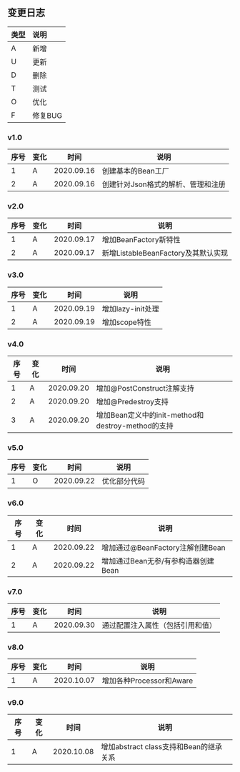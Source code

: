 ## 变更日志
| 类型 | 说明 |
|:----|:----|
| A | 新增 |
| U | 更新 |
| D | 删除 |
| T | 测试 |
| O | 优化 |
| F | 修复BUG |

### v1.0

| 序号 | 变化 |时间  |说明  |
| --- | --- | --- | --- |
| 1 | A |2020.09.16  | 创建基本的Bean工厂 |
| 2 | A |2020.09.16  | 创建针对Json格式的解析、管理和注册 |
### v2.0

| 序号 | 变化 |时间  |说明  |
| --- | --- | --- | --- |
| 1 | A |2020.09.17  | 增加BeanFactory新特性 |
| 2 | A |2020.09.17  | 新增ListableBeanFactory及其默认实现 |
### v3.0

| 序号 | 变化 |时间  |说明  |
| --- | --- | --- | --- |
| 1 | A |2020.09.19  | 增加lazy-init处理 |
| 2 | A |2020.09.19  | 增加scope特性 |

### v4.0

| 序号 | 变化 |时间  |说明  |
| --- | --- | --- | --- |
| 1 | A |2020.09.20  | 增加@PostConstruct注解支持 |
| 2 | A |2020.09.20  | 增加@Predestroy支持 |
| 3 | A |2020.09.20  | 增加Bean定义中的init-method和destroy-method的支持 |

### v5.0
| 序号 | 变化 |时间  |说明  |
| --- | --- | --- | --- |
| 1 | O |2020.09.22  | 优化部分代码 |

### v6.0
| 序号 | 变化 |时间  |说明  |
| --- | --- | --- | --- |
| 1 | A |2020.09.22  | 增加通过@BeanFactory注解创建Bean |
| 2 | A |2020.09.22  | 增加通过Bean无参/有参构造器创建Bean |

### v7.0
| 序号 | 变化 |时间  |说明  |
| --- | --- | --- | --- |
| 1 | A |2020.09.30  | 通过配置注入属性（包括引用和值） |

### v8.0
| 序号 | 变化 |时间  |说明  |
| --- | --- | --- | --- |
| 1 | A |2020.10.07  | 增加各种Processor和Aware |

### v9.0
| 序号 | 变化 |时间  |说明  |
| --- | --- | --- | --- |
| 1 | A |2020.10.08  | 增加abstract class支持和Bean的继承关系 |


